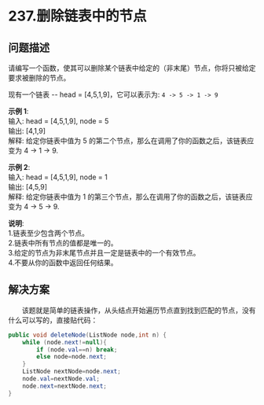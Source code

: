 # 237.删除链表中的节点

## **问题描述**  

请编写一个函数，使其可以删除某个链表中给定的（非末尾）节点，你将只被给定要求被删除的节点。

现有一个链表 -- head = [4,5,1,9]，它可以表示为: `4 -> 5 -> 1 -> 9`

**示例 1**:  
输入: head = [4,5,1,9], node = 5  
输出: [4,1,9]  
解释: 给定你链表中值为 5 的第二个节点，那么在调用了你的函数之后，该链表应变为 4 -> 1 -> 9.  

**示例 2**:  
输入: head = [4,5,1,9], node = 1  
输出: [4,5,9]  
解释: 给定你链表中值为 1 的第三个节点，那么在调用了你的函数之后，该链表应变为 4 -> 5 -> 9.  

**说明**:  
1.链表至少包含两个节点。  
2.链表中所有节点的值都是唯一的。  
3.给定的节点为非末尾节点并且一定是链表中的一个有效节点。  
4.不要从你的函数中返回任何结果。  


## **解决方案**  

&emsp;&emsp;该题就是简单的链表操作，从头结点开始遍历节点直到找到匹配的节点，没有什么可以写的，直接贴代码：
```java
public void deleteNode(ListNode node,int n) {
    while (node.next!=null){
        if (node.val==n) break;
        else node=node.next;
    }
    ListNode nextNode=node.next;
    node.val=nextNode.val;
    node.next=nextNode.next;
}
```

